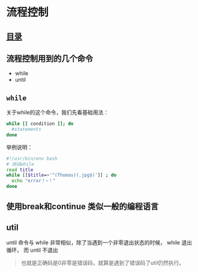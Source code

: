 # 流程控制
## [目录](./summary.md)
## 流程控制用到的几个命令

- while
- until

## `while`

关于while的这个命令，我们先看基础用法：

```bash
while [[ condition ]]; do
  #statements
done
```

举例说明：

```bash
#!/usr/bin/env bash
# 测试while
read title
while [[$title=~'^(Thomas)(.jpg$)']] ; do
  echo "error！~！"
done
```
## 使用break和continue 类似一般的编程语言
## util

until 命令与 while 非常相似，除了当遇到一个非零退出状态的时候， while 退出循环， 而 until 不退出
> 也就是正确码是0非零是错误码，就算是遇到了错误码了util仍然执行。
